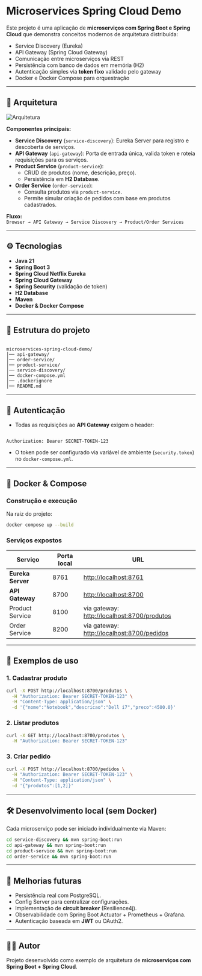 
# Microservices Spring Cloud Demo

Este projeto é uma aplicação de **microserviços com Spring Boot e Spring Cloud** que demonstra conceitos modernos de arquitetura distribuída:  
- Service Discovery (Eureka)  
- API Gateway (Spring Cloud Gateway)  
- Comunicação entre microserviços via REST  
- Persistência com banco de dados em memória (H2)  
- Autenticação simples via **token fixo** validado pelo gateway  
- Docker e Docker Compose para orquestração  

---

## 🚀 Arquitetura

![Arquitetura](docs/architecture.png)

**Componentes principais:**
- **Service Discovery** (`service-discovery`): Eureka Server para registro e descoberta de serviços.  
- **API Gateway** (`api-gateway`): Porta de entrada única, valida token e roteia requisições para os serviços.  
- **Product Service** (`product-service`):  
  - CRUD de produtos (nome, descrição, preço).  
  - Persistência em **H2 Database**.  
- **Order Service** (`order-service`):  
  - Consulta produtos via `product-service`.  
  - Permite simular criação de pedidos com base em produtos cadastrados.  

**Fluxo:**  
`Browser → API Gateway → Service Discovery → Product/Order Services`

---

## ⚙️ Tecnologias

- **Java 21**  
- **Spring Boot 3**  
- **Spring Cloud Netflix Eureka**  
- **Spring Cloud Gateway**  
- **Spring Security** (validação de token)  
- **H2 Database**  
- **Maven**  
- **Docker & Docker Compose**  

---

## 📂 Estrutura do projeto

```

microservices-spring-cloud-demo/
│── api-gateway/
│── order-service/
│── product-service/
│── service-discovery/
│── docker-compose.yml
│── .dockerignore
│── README.md

```

---

## 🔑 Autenticação

- Todas as requisições ao **API Gateway** exigem o header:
```

Authorization: Bearer SECRET-TOKEN-123

````
- O token pode ser configurado via variável de ambiente (`security.token`) no `docker-compose.yml`.

---

## 🐳 Docker & Compose

### Construção e execução
Na raiz do projeto:

```bash
docker compose up --build
````

### Serviços expostos

| Serviço           | Porta local | URL                                                                           |
| ----------------- | ----------- | ----------------------------------------------------------------------------- |
| **Eureka Server** | 8761        | [http://localhost:8761](http://localhost:8761)                                |
| **API Gateway**   | 8700        | [http://localhost:8700](http://localhost:8700)                                |
| Product Service   | 8100        | via gateway: [http://localhost:8700/produtos](http://localhost:8700/produtos) |
| Order Service     | 8200        | via gateway: [http://localhost:8700/pedidos](http://localhost:8700/pedidos)   |

---

## 📡 Exemplos de uso

### 1. Cadastrar produto

```bash
curl -X POST http://localhost:8700/produtos \
  -H "Authorization: Bearer SECRET-TOKEN-123" \
  -H "Content-Type: application/json" \
  -d '{"nome":"Notebook","descricao":"Dell i7","preco":4500.0}'
```

### 2. Listar produtos

```bash
curl -X GET http://localhost:8700/produtos \
  -H "Authorization: Bearer SECRET-TOKEN-123"
```

### 3. Criar pedido

```bash
curl -X POST http://localhost:8700/pedidos \
  -H "Authorization: Bearer SECRET-TOKEN-123" \
  -H "Content-Type: application/json" \
  -d '{"produtos":[1,2]}'
```

---

## 🛠️ Desenvolvimento local (sem Docker)

Cada microserviço pode ser iniciado individualmente via Maven:

```bash
cd service-discovery && mvn spring-boot:run
cd api-gateway && mvn spring-boot:run
cd product-service && mvn spring-boot:run
cd order-service && mvn spring-boot:run
```

---

## 🔮 Melhorias futuras

* Persistência real com PostgreSQL.
* Config Server para centralizar configurações.
* Implementação de **circuit breaker** (Resilience4j).
* Observabilidade com Spring Boot Actuator + Prometheus + Grafana.
* Autenticação baseada em **JWT** ou OAuth2.

---

## 👨‍💻 Autor

Projeto desenvolvido como exemplo de arquitetura de **microserviços com Spring Boot + Spring Cloud**.

```



